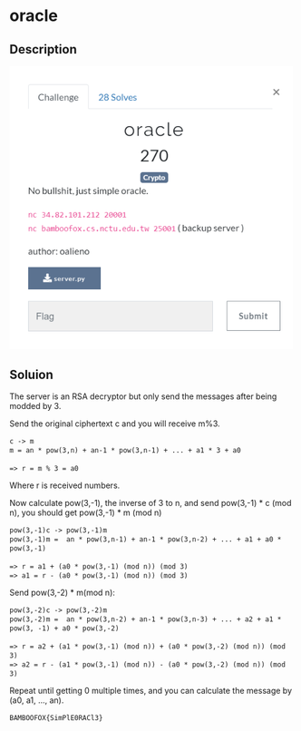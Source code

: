 # oracle

## Description

<img src="chall.png" width="500">

## Soluion

The server is an RSA decryptor but only send the messages after being modded by 3.

Send the original ciphertext c and you will receive m%3.

```
c -> m  
m = an * pow(3,n) + an-1 * pow(3,n-1) + ... + a1 * 3 + a0

=> r = m % 3 = a0
```
Where r is received numbers.

Now calculate pow(3,-1), the inverse of 3 to n, and send pow(3,-1) * c (mod n), you should get pow(3,-1) * m (mod n)
```
pow(3,-1)c -> pow(3,-1)m
pow(3,-1)m =  an * pow(3,n-1) + an-1 * pow(3,n-2) + ... + a1 + a0 * pow(3,-1)

=> r = a1 + (a0 * pow(3,-1) (mod n)) (mod 3)
=> a1 = r - (a0 * pow(3,-1) (mod n)) (mod 3)
```
Send pow(3,-2) * m(mod n):
```
pow(3,-2)c -> pow(3,-2)m
pow(3,-2)m =  an * pow(3,n-2) + an-1 * pow(3,n-3) + ... + a2 + a1 * pow(3, -1) + a0 * pow(3,-2)

=> r = a2 + (a1 * pow(3,-1) (mod n)) + (a0 * pow(3,-2) (mod n)) (mod 3)
=> a2 = r - (a1 * pow(3,-1) (mod n)) - (a0 * pow(3,-2) (mod n)) (mod 3)
```
Repeat until getting 0 multiple times, and you can calculate the message by (a0, a1, ..., an).

```
BAMBOOFOX{SimPlE0RACl3}
```
